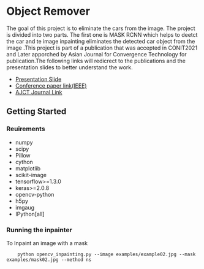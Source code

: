 # Object Remover
<p>
        The goal of this project is to eliminate the cars from the image. The project is divided into two parts. The first one is MASK RCNN which helps to deetct the car and te image inpainting eliminates the detected car object from the image .This project is part of a publication that was accepted in CONIT2021 and Later apporched by Asian Journal for Convergence Technology for publication.The following links will redicrect to the publications and the presentation slides to better understand the work.     
</p>

* [Presentation Slide](https://www.researchgate.net/publication/352730450_Presentation_for_CONIT_2021Data_augmentation_technique_to_expand_road_dataset_Using_Mask_RCNN_and_image_inpainting)   
* [Conference paper link(IEEE)](https://ieeexplore.ieee.org/document/9498505) 
* [AJCT Journal Link](https://www.asianssr.org/index.php/ajct/article/view/1143)

## Getting Started
### Reuirements
- numpy
- scipy
- Pillow
- cython
- matplotlib
- scikit-image
- tensorflow>=1.3.0
- keras>=2.0.8
- opencv-python
- h5py
- imgaug
- IPython[all]

### Running the inpainter
To Inpaint an image with a mask

        python opencv_inpainting.py --image examples/example02.jpg --mask examples/mask02.jpg --method ns


